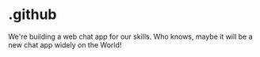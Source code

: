 # .github
We're building a web chat app for our skills. Who knows, maybe it will be a new chat app widely on the World!
